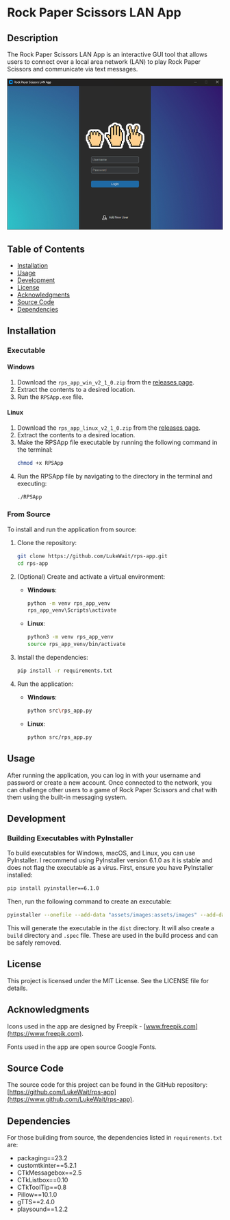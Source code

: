 # Rock Paper Scissors LAN App

## Description
The Rock Paper Scissors LAN App is an interactive GUI tool that allows users to connect over a local area network (LAN) to play Rock Paper Scissors and communicate via text messages.

<p align="center">
  <img src="https://github.com/LukeWait/rps-app/raw/main/assets/screenshots/rps-app-login.png" alt="App Screenshot" width="600">
</p>

## Table of Contents
- [Installation](#installation)
- [Usage](#usage)
- [Development](#development)
- [License](#license)
- [Acknowledgments](#acknowledgments)
- [Source Code](#source-code)
- [Dependencies](#dependencies)

## Installation

### Executable
#### Windows
1. Download the `rps_app_win_v2_1_0.zip` from the [releases page](https://github.com/LukeWait/rps-app/releases).
2. Extract the contents to a desired location.
3. Run the `RPSApp.exe` file.

#### Linux
1. Download the `rps_app_linux_v2_1_0.zip` from the [releases page](https://github.com/LukeWait/rps-app/releases).
2. Extract the contents to a desired location.
3. Make the RPSApp file executable by running the following command in the terminal:
    ```sh
    chmod +x RPSApp
    ```
4. Run the RPSApp file by navigating to the directory in the terminal and executing:
    ```sh
    ./RPSApp
    ```

### From Source
To install and run the application from source:

1. Clone the repository:
    ```sh
    git clone https://github.com/LukeWait/rps-app.git
    cd rps-app
    ```

2. (Optional) Create and activate a virtual environment:
    - **Windows**:
      ```sh
      python -m venv rps_app_venv
      rps_app_venv\Scripts\activate
      ```
    - **Linux**:
      ```sh
      python3 -m venv rps_app_venv
      source rps_app_venv/bin/activate
      ```

3. Install the dependencies:
    ```sh
    pip install -r requirements.txt
    ```

4. Run the application:
    - **Windows**:
      ```sh
      python src\rps_app.py
      ```
    - **Linux**:
      ```sh
      python src/rps_app.py
      ```

## Usage
After running the application, you can log in with your username and password or create a new account. Once connected to the network, you can challenge other users to a game of Rock Paper Scissors and chat with them using the built-in messaging system.

## Development
### Building Executables with PyInstaller
To build executables for Windows, macOS, and Linux, you can use PyInstaller. I recommend using PyInstaller version 6.1.0 as it is stable and does not flag the executable as a virus. First, ensure you have PyInstaller installed:
```sh
pip install pyinstaller==6.1.0
```
Then, run the following command to create an executable:
```sh
pyinstaller --onefile --add-data "assets/images:assets/images" --add-data "assets/fonts:assets/fonts" --add-data "assets/audio:assets/audio" --add-data "data:data" --noconsole src/rps_app.py
```
This will generate the executable in the `dist` directory. It will also create a `build` directory and `.spec` file. These are used in the build process and can be safely removed.

## License
This project is licensed under the MIT License. See the LICENSE file for details.

## Acknowledgments
Icons used in the app are designed by Freepik - [www.freepik.com](https://www.freepik.com).

Fonts used in the app are open source Google Fonts.

## Source Code
The source code for this project can be found in the GitHub repository: [https://github.com/LukeWait/rps-app](https://www.github.com/LukeWait/rps-app).

## Dependencies
For those building from source, the dependencies listed in `requirements.txt` are:
- packaging==23.2
- customtkinter==5.2.1
- CTkMessagebox==2.5
- CTkListbox==0.10
- CTkToolTip==0.8
- Pillow==10.1.0
- gTTS==2.4.0
- playsound==1.2.2
